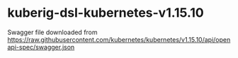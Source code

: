 # kuberig-dsl-kubernetes-v1.15.10

Swagger file downloaded from https://raw.githubusercontent.com/kubernetes/kubernetes/v1.15.10/api/openapi-spec/swagger.json
